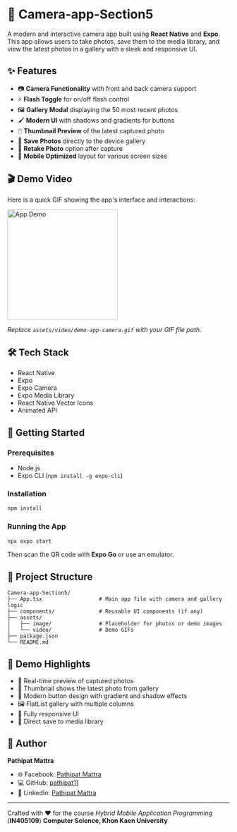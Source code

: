 # 📸 Camera-app-Section5

A modern and interactive camera app built using **React Native** and **Expo**. This app allows users to take photos, save them to the media library, and view the latest photos in a gallery with a sleek and responsive UI.

## ✨ Features

* 📷 **Camera Functionality** with front and back camera support
* ⚡ **Flash Toggle** for on/off flash control
* 🖼️ **Gallery Modal** displaying the 50 most recent photos
* 🖌️ **Modern UI** with shadows and gradients for buttons
* 🖱️ **Thumbnail Preview** of the latest captured photo
* 💾 **Save Photos** directly to the device gallery
* 🔄 **Retake Photo** option after capture
* 📱 **Mobile Optimized** layout for various screen sizes

## 🎬 Demo Video

Here is a quick GIF showing the app's interface and interactions:

<img src="assets/video/demo-app-camera.gif" alt="App Demo" width="250" />

*Replace `assets/video/demo-app-camera.gif` with your GIF file path.*

## 🛠️ Tech Stack

* React Native
* Expo
* Expo Camera
* Expo Media Library
* React Native Vector Icons
* Animated API

## 🚀 Getting Started

### Prerequisites

* Node.js
* Expo CLI (`npm install -g expo-cli`)

### Installation

```bash
npm install
```

### Running the App

```bash
npx expo start
```

Then scan the QR code with **Expo Go** or use an emulator.

## 🔄 Project Structure

```
Camera-app-Section5/
├── App.tsx                  # Main app file with camera and gallery logic
├── components/              # Reusable UI components (if any)
├── assets/
│   ├── image/               # Placeholder for photos or demo images
│   └── video/               # Demo GIFs
├── package.json
└── README.md
```

## 🦠 Demo Highlights

* 🔄 Real-time preview of captured photos
* 👤 Thumbnail shows the latest photo from gallery
* 🎨 Modern button design with gradient and shadow effects
* 🖼️ FlatList gallery with multiple columns
* 📱 Fully responsive UI
* 💾 Direct save to media library

## 👤 Author

**Pathipat Mattra**

* 🌐 Facebook: [Pathipat Mattra](https://facebook.com/pathipat.mattra)
* 💻 GitHub: [pathipat11](https://github.com/pathipat11)
* 💼 LinkedIn: [Pathipat Mattra](https://linkedin.com/in/viixl)

---

Crafted with ❤️ for the course *Hybrid Mobile Application Programming* (**IN405109**)
**Computer Science, Khon Kaen University**
